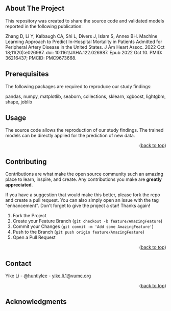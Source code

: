 <!-- Improved compatibility of back to top link: See: https://github.com/othneildrew/Best-README-Template/pull/73 -->
<a name="readme-top"></a>
<!--
*** Thanks for checking out the Best-README-Template. If you have a suggestion
*** that would make this better, please fork the repo and create a pull request
*** or simply open an issue with the tag "enhancement".
*** Don't forget to give the project a star!
*** Thanks again! Now go create something AMAZING! :D
-->


<!-- ABOUT THE PROJECT -->
## About The Project

This repository was created to share the source code and validated models reported in the following publication:

Zhang D, Li Y, Kalbaugh CA, Shi L, Divers J, Islam S, Annex BH. Machine Learning Approach to Predict In-Hospital Mortality in Patients Admitted for Peripheral Artery Disease in the United States. J Am Heart Assoc. 2022 Oct 18;11(20):e026987. doi: 10.1161/JAHA.122.026987. Epub 2022 Oct 10. PMID: 36216437; PMCID: PMC9673668.


<!-- GETTING STARTED -->
## Prerequisites

The following packages are required to reproduce our study findings:

pandas, numpy,  matplotlib, seaborn, collections, sklearn, xgboost, lightgbm, shape, joblib


<!-- USAGE EXAMPLES -->
## Usage

The source code allows the reproduction of our study findings. The trained models can be directly applied for the prediction of new data.

<p align="right">(<a href="#readme-top">back to top</a>)</p>



<!-- CONTRIBUTING -->
## Contributing

Contributions are what make the open source community such an amazing place to learn, inspire, and create. Any contributions you make are **greatly appreciated**.

If you have a suggestion that would make this better, please fork the repo and create a pull request. You can also simply open an issue with the tag "enhancement".
Don't forget to give the project a star! Thanks again!

1. Fork the Project
2. Create your Feature Branch (`git checkout -b feature/AmazingFeature`)
3. Commit your Changes (`git commit -m 'Add some AmazingFeature'`)
4. Push to the Branch (`git push origin feature/AmazingFeature`)
5. Open a Pull Request

<p align="right">(<a href="#readme-top">back to top</a>)</p>



<!-- CONTACT -->
## Contact

Yike Li - [@huntlylee](https://twitter.com/huntlylee) - yike.li.1@vumc.org

<p align="right">(<a href="#readme-top">back to top</a>)</p>



<!-- ACKNOWLEDGMENTS -->
## Acknowledgments

